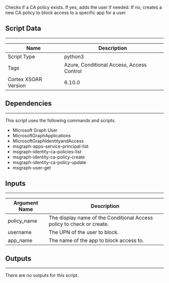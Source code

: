 Checks if a CA policy exists. If yes, adds the user if needed. If no, creates a new CA policy to block access to a specific app for a user.

## Script Data

---

| **Name** | **Description** |
| --- | --- |
| Script Type | python3 |
| Tags | Azure, Conditional Access, Access Control |
| Cortex XSOAR Version | 6.10.0 |

## Dependencies

---
This script uses the following commands and scripts.

* Microsoft Graph User
* MicrosoftGraphApplications
* MicrosoftGraphIdentityandAccess
* msgraph-apps-service-principal-list
* msgraph-identity-ca-policies-list
* msgraph-identity-ca-policy-create
* msgraph-identity-ca-policy-update
* msgraph-user-get

## Inputs

---

| **Argument Name** | **Description** |
| --- | --- |
| policy_name | The display name of the Conditional Access policy to check or create. |
| username | The UPN of the user to block. |
| app_name | The name of the app to block access to. |

## Outputs

---
There are no outputs for this script.
